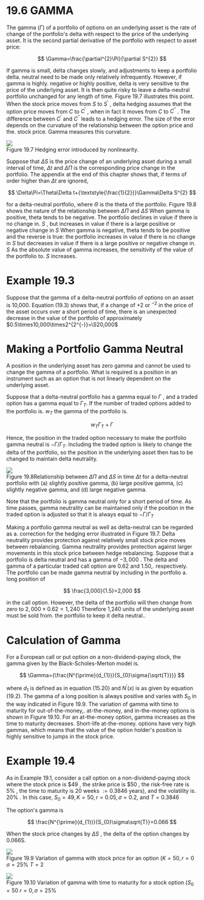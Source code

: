 # 19.6 GAMMA  

The gamma $(\Gamma)$ of a portfolio of options on an underlying asset is the rate of change of the portfolio's delta with respect to the price of the underlying asset. It is the second partial derivative of the portfolio with respect to asset price:  

$$
\Gamma=\frac{\partial^{2}\Pi}{\partial S^{2}}
$$  

If gamma is small, delta changes slowly, and adjustments to keep a portfolio delta. neutral need to be made only relatively infrequently. However, if gamma is highly. negative or highly positive, delta is very sensitive to the price of the underlying asset. It is then quite risky to leave a delta-neutral portfolio unchanged for any length of time. Figure 19.7 illustrates this point. When the stock price moves from $S$ to $S^{\prime}$ , delta hedging assumes that the option price moves from $C$ to $C^{\prime}$ , when in fact it moves from $C$ to $C^{\prime\prime}$ . The difference between $C^{\prime}$ and $C^{\prime\prime}$ leads to a hedging error. The size of the error depends on the curvature of the relationship between the option price and the. stock price. Gamma measures this curvature.  

![](images/044304f1752b6d4dd9e57ff86c4344e37e4aec07739f848f173513a98c31f707.jpg)  
Figure 19.7 Hedging error introduced by nonlinearity.  

Suppose that $\Delta S$ is the price change of an underlying asset during a small interval of time, $\Delta t$ and $\Delta\Pi$ is the corresponding price change in the portfolio. The appendix at the end of this chapter shows that, if terms of order higher than $\Delta t$ are ignored,  

$$
\Delta\Pi=\Theta\Delta t+{\textstyle{\frac{1}{2}}}\Gamma\Delta S^{2}
$$  

for a delta-neutral portfolio, where $\Theta$ is the theta of the portfolio. Figure 19.8 shows the nature of the relationship between $\Delta\Pi$ and $\Delta S$ When gamma is positive, theta tends to be negative. The portfolio declines in value if there is no change in. $S$ , but increases in value if there is a large positive or negative change in $S$ When gamma is negative, theta tends to be positive and the reverse is true: the portfolio increases in value if there is no change in $S$ but decreases in value if there is a large positive or negative change in. $S$ As the absolute value of gamma increases, the sensitivity of the value of the portfolio to. $S$ increases.  

# Example 19.3  

Suppose that the gamma of a delta-neutral portfolio of options on an asset is 10,000. Equation (19.3) shows that, if a change of $+2$ or $^{-2}$ in the price of the asset occurs over a short period of time, there is an unexpected decrease in the value of the portfolio of approximately $0.5\times10,000\times2^{2^{-}}=\S20,000$  

# Making a Portfolio Gamma Neutral  

A position in the underlying asset has zero gamma and cannot be used to change the gamma of a portfolio. What is required is a position in an instrument such as an option that is not linearly dependent on the underlying asset.  

Suppose that a delta-neutral portfolio has a gamma equal to $\Gamma$ , and a traded option has a gamma equal to $\Gamma_{T}.$ If the number of traded options added to the portfolio is. $w_{T}$ the gamma of the portfolio is.  

$$
w_{T}\Gamma_{T}+\Gamma
$$  

Hence, the position in the traded option necessary to make the portfolio gamma neutral is $-\Gamma/\Gamma_{T}.$ Including the traded option is likely to change the delta of the portfolio, so the position in the underlying asset then has to be changed to maintain delta neutrality.  

![](images/545018350e3a9b110feb5f9a94294751ee3cdf0853d3e9d6943341dd24ec7945.jpg)  
Figure 19.8Relationship between $\Delta\Pi$ and $\Delta S$ in time $\Delta t$ for a delta-neutral portfolio with (a) slightly positive gamma, (b) large positive gamma, (c) slightly negative gamma, and (d) large negative gamma.  

Note that the portfolio is gamma neutral only for a short period of time. As time passes, gamma neutrality can be maintained only if the position in the traded option is adjusted so that it is always equal to $-\Gamma/\Gamma_{T}$  

Making a portfolio gamma neutral as well as delta-neutral can be regarded as a. correction for the hedging error illustrated in Figure 19.7. Delta neutrality provides protection against relatively small stock price moves between rebalancing. Gamma neutrality provides protection against larger movements in this stock price between hedge rebalancing. Suppose that a portfolio is delta neutral and has a gamma of $-3{,}000$ . The delta and gamma of a particular traded call option are 0.62 and 1.50,. respectively. The portfolio can be made gamma neutral by including in the portfolio a. long position of  

$$
\frac{3,000}{1.5}=2,000
$$  

in the call option. However, the delta of the portfolio will then change from zero to $2,000\times0.62=1,240$ Therefore 1,240 units of the underlying asset must be sold from. the portfolio to keep it delta neutral..  

# Calculation of Gamma  

For a European call or put option on a non-dividend-paying stock, the gamma given by the Black-Scholes-Merton model is.  

$$
\Gamma={\frac{N^{\prime}(d_{1})}{S_{0}\sigma{\sqrt{T}}}}
$$  

where $d_{1}$ is defined as in equation (15.20) and $N^{\prime}(x)$ is as given by equation (19.2). The gamma of a long position is always positive and varies with $S_{0}$ in the way indicated in Figure 19.9. The variation of gamma with time to maturity for out-of-the-money,. at-the-money, and in-the-money options is shown in Figure 19.10. For an at-the-money option, gamma increases as the time to maturity decreases. Short-life at-the-money. options have very high gammas, which means that the value of the option holder's position is highly sensitive to jumps in the stock price.  

# Example 19.4  

As in Example 19.1, consider a call option on a non-dividend-paying stock where the stock price is $\$49$ , the strike price is $\$50$ , the risk-free rate is $5\%$ , the time to maturity is 20 weeks $:=0.3846$ years), and the volatility is. $20\%$ . In this case, $S_{0}=49,K=50,r=0.05,\sigma=0.2,$ and $T=0.3846$  

The option's gamma is  

$$
\frac{N^{\prime}(d_{1})}{S_{0}\sigma\sqrt{T}}=0.066
$$  

When the stock price changes by $\Delta S$ , the delta of the option changes by 0.066S.  

![](images/0ef151b447fa5f37675228b28a939e4204fd5c760282194a2536b377ed681a58.jpg)  
Figure 19.9  Variation of gamma with stock price for an option $(K=50,r=0$ $\sigma=25\%$ $T=2$  

![](images/182bee1a44e810252327d178c00c4d9db52000e1e5c37a0fe1ee9f47724810fd.jpg)  
Figure 19.10 Variation of gamma with time to maturity for a stock option $(S_{0}=50$ $r=0,\sigma=25\%$  

